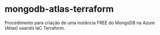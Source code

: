 # mongodb-atlas-terraform
Procedimento para criação de uma instância FREE do MongoDB na Azure (Atlas) usando IaC Terraform.
